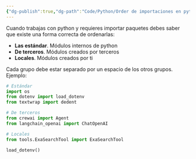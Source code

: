 ```yaml
---
{"dg-publish":true,"dg-path":"Code/Python/Order de importaciones en python.md","permalink":"/code/python/order-de-importaciones-en-python/","created":"2024-09-21T13:03","updated":"2024-09-21T13:04"}
---
```


Cuando trabajas con python y requieres importar paquetes debes saber que existe una forma correcta de ordenarlas:
- **Las estándar**. Módulos internos de python
- **De terceros**. Módulos creados por terceros
- **Locales**. Módulos creados por ti

Cada grupo debe estar separado por un espacio de los otros grupos. Ejemplo:
```py
# Estándar
import os
from dotenv import load_dotenv      
from textwrap import dedent

# De terceros
from crewai import Agent
from langchain_openai import ChatOpenAI

# Locales
from tools.ExaSearchTool import ExaSearchTool

load_dotenv()
```